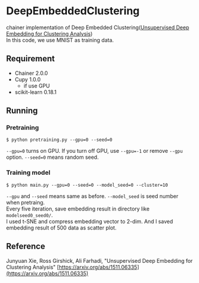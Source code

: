 # DeepEmbeddedClustering
chainer implementation of Deep Embedded Clustering([Unsupervised Deep Embedding for Clustering Analysis](https://arxiv.org/abs/1511.06335))  
In this code, we use MNIST as training data.

## Requirement
- Chainer 2.0.0
- Cupy 1.0.0
	- if use GPU
- scikit-learn 0.18.1

## Running
### Pretraining
```shell
$ python pretraining.py --gpu=0 --seed=0 
```

`--gpu=0` turns on GPU. If you turn off GPU, use `--gpu=-1` or remove `--gpu` option. `--seed=0` means random seed.  

### Training model
```shell
$ python main.py --gpu=0 --seed=0 --model_seed=0 --cluster=10 
```
`--gpu` and `--seed` means same as before. `--model_seed` is seed number when pretraing.  
Every five iteration, save embedding result in directory like `modelseed0_seed0/`.  
I used t-SNE and compress embedding vector to 2-dim. And I saved embedding result of 500 data as scatter plot. 

## Reference
Junyuan Xie, Ross Girshick, Ali Farhadi, "Unsupervised Deep Embedding for Clustering Analysis" [https://arxiv.org/abs/1511.06335](https://arxiv.org/abs/1511.06335)
